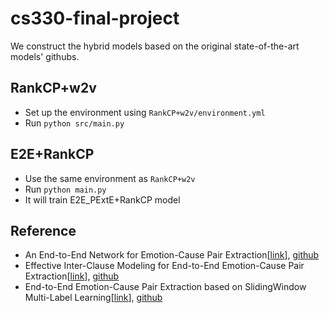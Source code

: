 # cs330-final-project

We construct the hybrid models based on the original state-of-the-art models' githubs.

## RankCP+w2v
* Set up the environment using `RankCP+w2v/environment.yml`
* Run `python src/main.py`

## E2E+RankCP
* Use the same environment as `RankCP+w2v`
* Run `python main.py`
* It will train E2E_PExtE+RankCP model


## Reference
* An End-to-End Network for Emotion-Cause Pair Extraction[[link](https://aaditya-singh.github.io/data/ECPE.pdf)], [github](https://github.com/Aaditya-Singh/E2E-ECPE)
* Effective Inter-Clause Modeling for End-to-End Emotion-Cause Pair Extraction[[link](https://aclanthology.org/2020.acl-main.289.pdf)], [github](https://github.com/Determined22/Rank-Emotion-Cause)
* End-to-End Emotion-Cause Pair Extraction based on SlidingWindow Multi-Label Learning[[link](https://aclanthology.org/2020.emnlp-main.290.pdf)], [github](https://github.com/NUSTM/ECPE-MLL)
